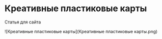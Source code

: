 # Креативные пластиковые карты

Статья для сайта

![Креативные пластиковые карты](Креативные пластиковые карты.png)
